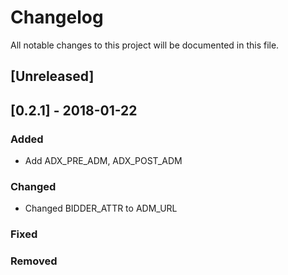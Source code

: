 # Changelog
All notable changes to this project will be documented in this file.


## [Unreleased]


## [0.2.1] - 2018-01-22
### Added
- Add ADX_PRE_ADM, ADX_POST_ADM

### Changed
- Changed BIDDER_ATTR to ADM_URL

### Fixed

### Removed

